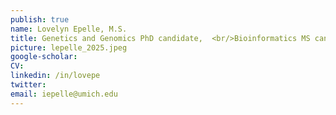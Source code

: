 ```yaml
---
publish: true
name: Lovelyn Epelle, M.S.
title: Genetics and Genomics PhD candidate,  <br/>Bioinformatics MS candidate, <br/>Genetics Training Program Fellow, <br/><a href="https://rackham.umich.edu/funding/funding-types/rackham-merit-fellowship-program/" target='_blank'>Rackham Merit Fellow</a>
picture: lepelle_2025.jpeg
google-scholar: 
CV:
linkedin: /in/lovepe
twitter:
email: iepelle@umich.edu
---
```

